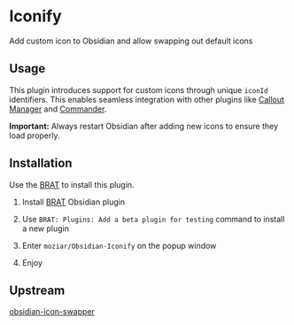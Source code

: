 # Iconify
Add custom icon to Obsidian and allow swapping out default icons



## Usage

This plugin introduces support for custom icons through unique `iconId` identifiers. This enables seamless integration with other plugins like [Callout Manager](https://github.com/eth-p/obsidian-callout-manager) and [Commander](https://github.com/phibr0/obsidian-commander).



**Important:** Always restart Obsidian after adding new icons to ensure they load properly.



## Installation

Use the [BRAT](https://github.com/TfTHacker/obsidian42-brat) to install this plugin.



1. Install [BRAT](https://obsidian.md/plugins?id=obsidian42-brat) Obsidian plugin
2. Use `BRAT: Plugins: Add a beta plugin for testing` command to install a new plugin 
3. Enter `moziar/Obsidian-Iconify` on the popup window

4. Enjoy



## Upstream

[obsidian-icon-swapper](https://github.com/mgmeyers/obsidian-icon-swapper)
